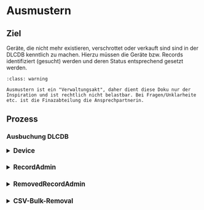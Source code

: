 # Ausmustern

<style>
/* Experimenting with styles from 
   https://myst-parser.readthedocs.io/en/latest/
*/


details {
    margin-bottom: 0.5em;
}

summary {
    margin-bottom: 1em;
    font-size: larger;
    font-weight: bold; 
}

</style>


## Ziel

Geräte, die nicht mehr existieren, verschrottet oder verkauft sind sind in der DLCDB kenntlich zu machen. Hierzu müssen die Geräte bzw. Records identifiziert (gesucht) werden und deren Status entsprechend gesetzt werden.


```{admonition} Verwaltungsakt
:class: warning

Ausmustern ist ein "Verwaltungsakt", daher dient diese Doku nur der Inspiration und ist rechtlich nicht belastbar. Bei Fragen/Unklarheite etc. ist die Finazabteilung die Ansprechpartnerin.
```

## Prozess

### Ausbuchung DLCDB

<details>
<summary>Device</summary>

URL: https://fqdn/admin/core/device/

1. Device-Seite aufrufen
1. Dropdown Eintrag "Entfernt" auswählen
1. Verbleib nach Ausmusterung via Dropdown angeben
1. Notiz (*removed_info*) angeben: z.B. "veraltet", "Speichermedium sicher gelöscht" etc.

</details>


<details>
<summary>RecordAdmin</summary>

URL: https://fqdn/admin/core/record/

```{admonition} Bulk-Removal
:class: note

   Über diesen Admin ist ein "Massen-Entfernen" (mehrere Geräte auf einmal) möglich. Alternativ steht noch die `CSV-Bulk-Removal`_ Methode zur Verfügung.
```

1. Gewünschte Records suchen. Die Filter ``is_active`` und ``Raum`` können hierbei helfen.
1. Gewünschte Records markieren (Checkbox in erster Spalte).
1. Admin-Action in Dropdown-Menü auswählen und ausführen.

</details>


<details>
<summary>RemovedRecordAdmin</summary>

URL: https://fqdn/admin/core/removedrecord/

</details>

<details>
<summary>CSV-Bulk-Removal</summary>


* Es sollen viele Devices auf einmal entfernt/ausgemustert werden.
* Diese Devices werden in einer CSV-Datei mit eventuell weiteren Attributen erfasst.

  * *Hinweis:* Eine existierende CSV-Removal-Datai nutzen und mit neuen Daten füllen.
* Die CSV-Datei wird von der DLCDB eingelesen und die entsprechende Aktion (Record auf "REMOVED" setzen) wird für alle Devices ausgeführt.
* Die DLCDB git eine Zusammenfassung der Vorgänge aus.

</details>
